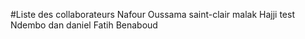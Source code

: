 #Liste des collaborateurs
Nafour Oussama
saint-clair
malak
Hajji
test
Ndembo dan daniel 
Fatih
Benaboud
